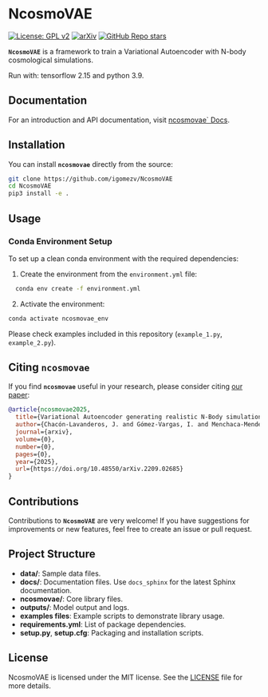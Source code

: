 # NcosmoVAE

[![License: GPL v2](https://img.shields.io/badge/License-GPL_v2-blue.svg)](https://www.gnu.org/licenses/old-licenses/gpl-2.0.en.html)
[![arXiv](https://img.shields.io/badge/arXiv-2209.02685-b31b1b.svg)](https://doi.org/10.48550/arXiv.2209.02685)
[![GitHub Repo stars](https://img.shields.io/github/stars/igomezv/NcosmoVAE?style=social)](https://github.com/igomezv/NcosmoVAE)

**`NcosmoVAE`** is a framework to train a Variational Autoencoder with N-body cosmological simulations.

Run with: tensorflow 2.15 and python 3.9.

## Documentation

For an introduction and API documentation, visit [ncosmovae` Docs](https://igomezv.github.io/NcosmoVAE).

## Installation

You can install **`ncosmovae`** directly from the source:

```bash
git clone https://github.com/igomezv/NcosmoVAE
cd NcosmoVAE
pip3 install -e .
```

## Usage

### Conda Environment Setup

To set up a clean conda environment with the required dependencies:

1. Create the environment from the `environment.yml` file:

```bash
  conda env create -f environment.yml
  ```

2. Activate the environment:
  ```bash
  conda activate ncosmovae_env
  ```

Please check examples included in this repository (`example_1.py`, `example_2.py`).

## Citing `ncosmovae`

If you find **`ncosmovae`** useful in your research, please consider citing [our paper](https://arxiv.org/abs/2209.02685):

```bibtex
@article{ncosmovae2025,
  title={Variational Autoencoder generating realistic N-Body simulations for dark matter halos},
  author={Chacón-Lavanderos, J. and Gómez-Vargas, I. and Menchaca-Mendez, R. and Vázquez, J. A.},
  journal={arxiv},
  volume={0},
  number={0},
  pages={0},
  year={2025},
  url={https://doi.org/10.48550/arXiv.2209.02685}
}
```

## Contributions

Contributions to **`NcosmoVAE`** are very welcome! If you have suggestions for improvements or new features, feel free to create an issue or pull request.


## Project Structure

- **data/**: Sample data files.
- **docs/**: Documentation files. Use `docs_sphinx` for the latest Sphinx documentation.
- **ncosmovae/**: Core library files.
- **outputs/**: Model output and logs.
- **examples files**: Example scripts to demonstrate library usage.
- **requirements.yml**: List of package dependencies.
- **setup.py**, **setup.cfg**: Packaging and installation scripts.

## License

NcosmoVAE is licensed under the MIT license. See the [LICENSE](LICENSE) file for more details.
